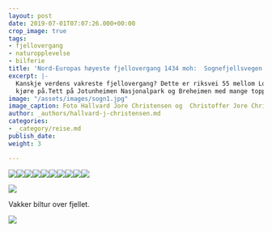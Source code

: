 ```yaml
---
layout: post
date: 2019-07-01T07:07:26.000+00:00
crop_image: true
tags:
- fjellovergang
- naturopplevelse
- bilferie
title: 'Nord-Europas høyeste fjellovergang 1434 moh:  Sognefjellsvegen    '
excerpt: |-
  Kanskje verdens vakreste fjellovergang? Dette er riksvei 55 mellom Lom og Gaupne hele 108 km lang og en populær turistvei som stadig flere vil
  kjøre på.Tett på Jotunheimen Nasjonalpark og Breheimen med mange topper over 2000 moh..
image: "/assets/images/sogn1.jpg"
image_caption: Foto Hallvard Jore Christensen og  Christoffer Jore Christensen
author: _authors/hallvard-j-christensen.md
categories:
- _category/reise.md
publish_date: 
weight: 3

---
```

![](https://www.helping.no/sogn4.jpg)![](https://www.helping.no/sogn7.jpg)![](https://www.helping.no/sogn10.jpg)![](https://www.helping.no/sogn8.jpg)![](https://www.helping.no/sogn11.jpg)![](https://www.helping.no/sogn13.jpg)![](https://www.helping.no/sogn15.jpg)![](https://www.helping.no/sogn6.jpg)![](https://www.helping.no/sogn3.jpg)![](https://www.helping.no/sogn12.jpg)

![](https://www.helping.no/sogn5.jpg)

Vakker biltur over fjellet.

![](https://www.helping.no/sogn2.jpg)